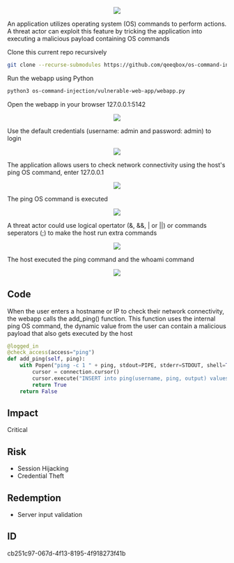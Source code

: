 <p align="center"> <img src="https://raw.githubusercontent.com/qeeqbox/os-command-injection/main/content/os-command-injection.svg"></p>

An application utilizes operating system (OS) commands to perform actions. A threat actor can exploit this feature by tricking the application into executing a malicious payload containing OS commands

Clone this current repo recursively
```sh
git clone --recurse-submodules https://github.com/qeeqbox/os-command-injection
```
Run the webapp using Python
```sh
python3 os-command-injection/vulnerable-web-app/webapp.py
```
Open the webapp in your browser 127.0.0.1:5142
<p align="center"> <img src="https://raw.githubusercontent.com/qeeqbox/os-command-injection/main/content/1.png"></p>
Use the default credentials (username: admin and password: admin) to login
<p align="center"> <img src="https://raw.githubusercontent.com/qeeqbox/os-command-injection/main/content/2.png"></p>
The application allows users to check network connectivity using the host's ping OS command, enter 127.0.0.1
<p align="center"> <img src="https://raw.githubusercontent.com/qeeqbox/os-command-injection/main/content/3.png"></p>
The ping OS command is executed
<p align="center"> <img src="https://raw.githubusercontent.com/qeeqbox/os-command-injection/main/content/4.png"></p>
A threat actor could use logical opertator (&, &&, | or ||) or commands seperators (;) to make the host run extra commands
<p align="center"> <img src="https://raw.githubusercontent.com/qeeqbox/os-command-injection/main/content/5.png"></p>
The host executed the ping command and the whoami command
<p align="center"> <img src="https://raw.githubusercontent.com/qeeqbox/os-command-injection/main/content/6.png"></p>

## Code
When the user enters a hostname or IP to check their network connectivity, the webapp calls the add_ping() function. This function uses the internal ping OS command, the dynamic value from the user can contain a malicious payload that also gets executed by the host
```py
@logged_in
@check_access(access="ping")
def add_ping(self, ping):
    with Popen("ping -c 1 " + ping, stdout=PIPE, stderr=STDOUT, shell=True) as process, connect(DATABASE, isolation_level=None) as connection:
        cursor = connection.cursor()
        cursor.execute("INSERT into ping(username, ping, output) values(?,?,?)", (self.session["username"], ping, process.communicate()[0].decode("utf-8")))
        return True
    return False
```
 
## Impact
Critical

## Risk
- Session Hijacking
- Credential Theft

## Redemption
- Server input validation

## ID
cb251c97-067d-4f13-8195-4f918273f41b

